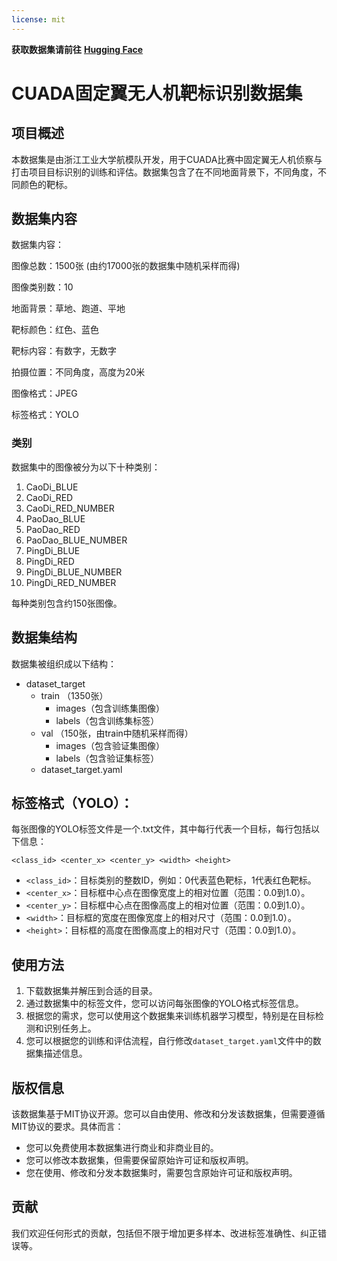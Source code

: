 ```yaml
---
license: mit
---
```


**获取数据集请前往** **[Hugging Face](https://huggingface.co/datasets/UnderTides/CADC_Target/tree/main)**

# CUADA固定翼无人机靶标识别数据集

## 项目概述

本数据集是由浙江工业大学航模队开发，用于CUADA比赛中固定翼无人机侦察与打击项目目标识别的训练和评估。数据集包含了在不同地面背景下，不同角度，不同颜色的靶标。

## 数据集内容

数据集内容：

图像总数：1500张 (由约17000张的数据集中随机采样而得)

图像类别数：10

地面背景：草地、跑道、平地

靶标颜色：红色、蓝色

靶标内容：有数字，无数字

拍摄位置：不同角度，高度为20米

图像格式：JPEG

标签格式：YOLO

### 类别

数据集中的图像被分为以下十种类别：

1. CaoDi\_BLUE
2. CaoDi\_RED
3. CaoDi\_RED\_NUMBER
4. PaoDao\_BLUE
5. PaoDao\_RED
6. PaoDao\_BLUE\_NUMBER
7. PingDi\_BLUE
8. PingDi\_RED
9. PingDi\_BLUE\_NUMBER
10. PingDi\_RED\_NUMBER

每种类别包含约150张图像。

## 数据集结构

数据集被组织成以下结构：

- dataset\_target
    - train （1350张）
        - images（包含训练集图像）
        - labels（包含训练集标签）
    - val （150张，由train中随机采样而得）
        - images（包含验证集图像）
        - labels（包含验证集标签）
    - dataset\_target.yaml

## 标签格式（YOLO）：

每张图像的YOLO标签文件是一个.txt文件，其中每行代表一个目标，每行包括以下信息：

`<class_id> <center_x> <center_y> <width> <height>` 

- `<class_id>`：目标类别的整数ID，例如：0代表蓝色靶标，1代表红色靶标。
- `<center_x>`：目标框中心点在图像宽度上的相对位置（范围：0.0到1.0）。
- `<center_y>`：目标框中心点在图像高度上的相对位置（范围：0.0到1.0）。
- `<width>`：目标框的宽度在图像宽度上的相对尺寸（范围：0.0到1.0）。
- `<height>`：目标框的高度在图像高度上的相对尺寸（范围：0.0到1.0）。

## 使用方法

1. 下载数据集并解压到合适的目录。
2. 通过数据集中的标签文件，您可以访问每张图像的YOLO格式标签信息。
3. 根据您的需求，您可以使用这个数据集来训练机器学习模型，特别是在目标检测和识别任务上。
4. 您可以根据您的训练和评估流程，自行修改`dataset_target.yaml`文件中的数据集描述信息。

## 版权信息

该数据集基于MIT协议开源。您可以自由使用、修改和分发该数据集，但需要遵循MIT协议的要求。具体而言：

- 您可以免费使用本数据集进行商业和非商业目的。
- 您可以修改本数据集，但需要保留原始许可证和版权声明。
- 您在使用、修改和分发本数据集时，需要包含原始许可证和版权声明。

## 贡献

我们欢迎任何形式的贡献，包括但不限于增加更多样本、改进标签准确性、纠正错误等。
